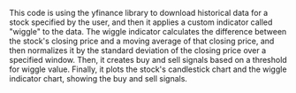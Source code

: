 This code is using the yfinance library to download historical data for a stock specified by the user, and then it applies a custom indicator called "wiggle" to the data. The wiggle indicator calculates the difference between the stock's closing price and a moving average of that closing price, and then normalizes it by the standard deviation of the closing price over a specified window. Then, it creates buy and sell signals based on a threshold for wiggle value. Finally, it plots the stock's candlestick chart and the wiggle indicator chart, showing the buy and sell signals.
